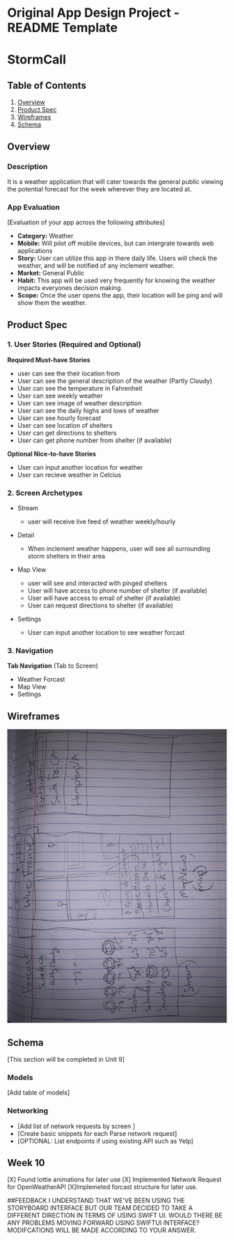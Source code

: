 Original App Design Project - README Template
===

# StormCall

## Table of Contents
1. [Overview](#Overview)
1. [Product Spec](#Product-Spec)
1. [Wireframes](#Wireframes)
2. [Schema](#Schema)

## Overview
### Description
It is a weather application that will cater towards the general public viewing the potential forecast for the week wherever they are located at.

### App Evaluation
[Evaluation of your app across the following attributes]
- **Category:** Weather
- **Mobile:** Will pilot off moblie devices, but can intergrate towards web applications
- **Story:** User can utilize this app in there daily life. Users will check the weather, and will be notified of any inclement weather.
- **Market:** General Public
- **Habit:** This app will be used very frequently for knowing the weather impacts everyones decision making.
- **Scope:** Once the user opens the app, their location will be ping and will show them the weather.

## Product Spec

### 1. User Stories (Required and Optional)

**Required Must-have Stories**

* user can see the their location from
* User can see the general description of the weather (Partly Cloudy)
* User can see the temperature in Fahrenheit
* User can see weekly weather
* User can see image of weather description
* User can see the daily highs and lows of weather
* User can see hourly forecast
* User can see location of shelters
* User can get directions to shelters
* User can get phone number from shelter (if available)

**Optional Nice-to-have Stories**

* User can input another location for weather
* User can recieve weather in Celcius

### 2. Screen Archetypes

* Stream
   * user will receive live feed of weather weekly/hourly
* Detail
   * When inclement weather happens, user will see all surrounding storm shelters in their area
* Map View
   * user will see and interacted with pinged shelters
    * User will have access to phone number of shelter (if available)
    * User will have access to email of shelter (if available)
    * User can request directions to shelter (if available)

* Settings
   * User can input another location to see weather forcast
### 3. Navigation

**Tab Navigation** (Tab to Screen)

* Weather Forcast
* Map View 
* Settings


## Wireframes
<img src="image_223187651.JPG" width=600>

## Schema 
[This section will be completed in Unit 9]
### Models
[Add table of models]
### Networking
- [Add list of network requests by screen ]
- [Create basic snippets for each Parse network request]
- [OPTIONAL: List endpoints if using existing API such as Yelp]


## Week 10 
[X] Found lottie animations for later use
[X] Implemented Network Request for OpenWeatherAPI
[X]Implemeted forcast structure for later use.

##FEEDBACK 
I UNDERSTAND THAT WE'VE BEEN USING THE STORYBOARD INTERFACE BUT OUR TEAM DECIDED TO TAKE A DIFFERENT DIRECTION IN TERMS OF USING SWIFT UI. WOULD THERE BE ANY PROBLEMS MOVING FORWARD USING SWIFTUI INTERFACE? MODIFCATIONS WILL BE MADE ACCORDING TO YOUR ANSWER. 
